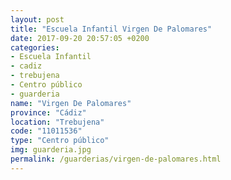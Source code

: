 ```yaml
---
layout: post
title: "Escuela Infantil Virgen De Palomares"
date: 2017-09-20 20:57:05 +0200
categories:
- Escuela Infantil
- cadiz
- trebujena
- Centro público
- guarderia
name: "Virgen De Palomares"
province: "Cádiz"
location: "Trebujena"
code: "11011536"
type: "Centro público"
img: guarderia.jpg
permalink: /guarderias/virgen-de-palomares.html
---
```

